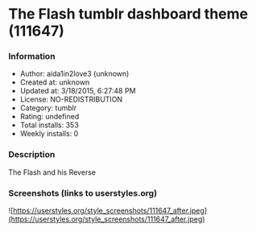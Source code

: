 # The Flash tumblr dashboard theme (111647)

### Information
- Author: aida1in2love3 (unknown)
- Created at: unknown
- Updated at: 3/18/2015, 6:27:48 PM
- License: NO-REDISTRIBUTION
- Category: tumblr
- Rating: undefined
- Total installs: 353
- Weekly installs: 0


### Description
The Flash and his Reverse


### Screenshots (links to userstyles.org)
![https://userstyles.org/style_screenshots/111647_after.jpeg](https://userstyles.org/style_screenshots/111647_after.jpeg)


